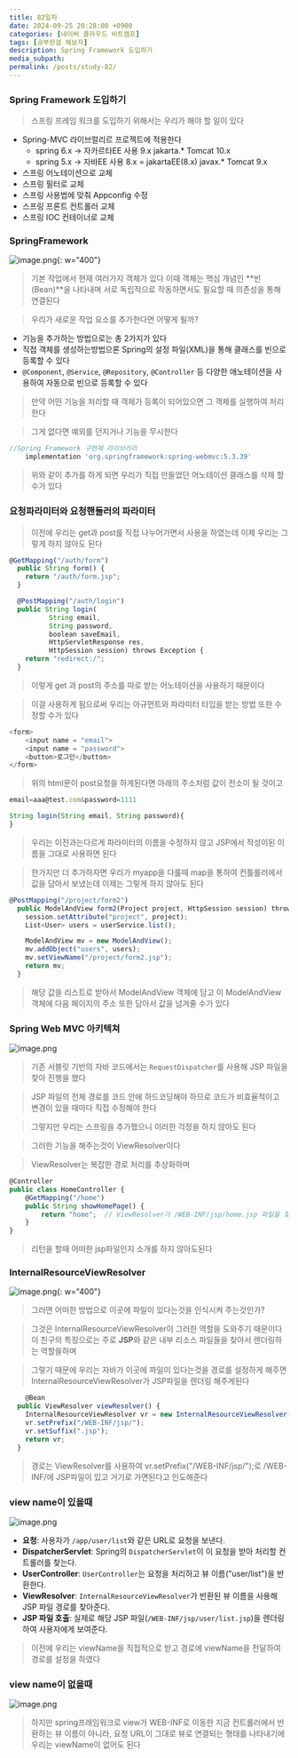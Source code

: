 ```yaml
---
title: 82일차
date: 2024-09-25 20:28:00 +0900
categories: [네이버 클라우드 비트캠프]
tags: [공부란걸 해보자]
description: Spring Framework 도입하기
media_subpath:
permalink: /posts/study-82/
---
```


### Spring Framework 도입하기

> 스프링 프레임 워크를 도입하기 위해서는 우리가 해야 할 일이 있다

- Spring-MVC 라이브럴리르 프로젝트에 적용한다
  - spring 6.x → 자카르타EE 사용 9.x jakarta.\* Tomcat 10.x
  - spring 5.x → 자바EE 사용 8.x = jakartaEE(8.x) javax.\* Tomcat 9.x
- 스프링 어노테이션으로 교체
- 스프링 필터로 교체
- 스프링 사용법에 맞춰 Appconfig 수정
- 스프링 프론트 컨트롤러 교체
- 스프링 IOC 컨테이너로 교체

### SpringFramework

![image.png](/assets/img/0925/image.png){: w="400"}

> 기본 작업에서 현재 여러가지 객체가 있다 이때 객체는 핵심 개념인 **빈(Bean)**을 나타내며 서로 독립적으로 작동하면서도 필요할 때 의존성을 통해 연결된다

> 우리가 새로운 작업 요소를 추가한다면 어떻게 될까?

- 기능을 추가하는 방법으로는 총 2가지가 있다
- 직접 객체를 생성하는방법으론 Spring의 설정 파일(XML)을 통해 클래스를 빈으로 등록할 수 있다
- `@Component`, `@Service`, `@Repository`, `@Controller` 등 다양한 애노테이션을 사용하여 자동으로 빈으로 등록할 수 있다

> 만약 어떤 기능을 처리할 때 객체가 등록이 되어있으면 그 객체를 실행하여 처리한다

> 그게 없다면 예외를 던지거나 기능을 무시한다

```jsx
//Spring Framework 구현체 라이브러리
    implementation 'org.springframework:spring-webmvc:5.3.39'
```

> 위와 같이 추가를 하게 되면 우리가 직접 만들었던 어노테이션 클래스를 삭제 할 수가 있다

### 요청파라미터와 요청핸들러의 파라미터

> 이전에 우리는 get과 post를 직접 나누어가면서 사용을 하였는데 이제 우리는 그렇게 하지 않아도 된다

```jsx
@GetMapping("/auth/form")
  public String form() {
    return "/auth/form.jsp";
  }
```

```jsx
  @PostMapping("/auth/login")
  public String login(
          String email,
          String password,
          boolean saveEmail,
          HttpServletResponse res,
          HttpSession session) throws Exception {
    return "redirect:/";
  }
```

> 이렇게 get 과 post의 주소를 따로 받는 어노테이션을 사용하기 때문이다

> 이걸 사용하게 됨으로써 우리는 아규먼트와 파라미터 타입을 받는 방법 또한 수정할 수가 있다

```java
<form>
	<input name = "email">
	<input name = "password">
	<button>로그인</button>
</form>
```

> 위의 html문이 post요청을 하게된다면 아래의 주소처럼 값이 전소이 될 것이고

```jsx
email=aaa@test.com&password=1111

String login(String email, String password){
}
```

> 우리는 이전과는다르게 파라미터의 이름을 수정하지 않고 JSP에서 작성이된 이름을 그대로 사용하면 된다

> 한가지만 더 추가하자면 우리가 myapp을 다룰때 map을 통하여 컨틀롤러에서 값을 담아서 보냈는데 이제는 그렇게 하지 않아도 된다

```jsx
@PostMapping("/project/form2")
  public ModelAndView form2(Project project, HttpSession session) throws Exception {
    session.setAttribute("project", project);
    List<User> users = userService.list();

    ModelAndView mv = new ModelAndView();
    mv.addObject("users", users);
    mv.setViewName("/project/form2.jsp");
    return mv;
  }
```

> 해당 값을 리스트로 받아서 ModelAndView 객체에 담고 이 ModelAndView 객체에 다음 페이지의 주소 또한 담아서 값을 넘겨줄 수가 있다

### Spring Web MVC 아키텍쳐

![image.png](/assets/img/0925/image2.png)

> 기존 서블릿 기반의 자바 코드에서는 `RequestDispatcher`를 사용해 JSP 파일을 찾아 진행을 했다

> JSP 파일의 전체 경로를 코드 안에 하드코딩해야 하므로 코드가 비효율적이고 변경이 있을 때마다 직접 수정해야 한다

> 그렇지만 우리는 스프링을 추가했으니 이러한 걱정을 하지 않아도 된다

> 그러한 기능을 해주는것이 ViewResolver이다

> ViewResolver는 복잡한 경로 처리를 추상화하며

```jsx
@Controller
public class HomeController {
    @GetMapping("/home")
    public String showHomePage() {
        return "home";  // ViewResolver가 /WEB-INF/jsp/home.jsp 파일을 찾아 렌더링
    }
}
```

> 리턴을 할때 어떠한 jsp파일인지 소개를 하지 않아도된다

### InternalResourceViewResolver

![image.png](/assets/img/0925/image3.png){: w="400"}

> 그러면 어떠한 방법으로 이곳에 파일이 있다는것을 인식시켜 주는것인가?

> 그것은 InternalResourceViewResolver이 그러한 역할을 도와주기 때문이다 이 친구의 특징으로는 주로 **JSP**와 같은 내부 리소스 파일들을 찾아서 렌더링하는 역할을하며

> 그렇기 때문에 우리는 자바가 이곳에 파일이 있다는것을 경로를 설정하게 해주면 InternalResourceViewResolver가 JSP파일을 렌더링 해주게된다

```jsx
 	@Bean
  public ViewResolver viewResolver() {
    InternalResourceViewResolver vr = new InternalResourceViewResolver();
    vr.setPrefix("/WEB-INF/jsp/");
    vr.setSuffix(".jsp");
    return vr;
  }
```

> 경로는 ViewResolver를 사용하여 vr.setPrefix("/WEB-INF/jsp/");로 /WEB-INF/에 JSP파일이 있고 거기로 가면된다고 인도해준다

### view name이 있을때

![image.png](/assets/img/0925/image4.png)

- **요청**: 사용자가 `/app/user/list`와 같은 URL로 요청을 보낸다.
- **DispatcherServlet**: Spring의 `DispatcherServlet`이 이 요청을 받아 처리할 컨트롤러를 찾는다.
- **UserController**: `UserController`는 요청을 처리하고 뷰 이름("user/list")을 반환한다.
- **ViewResolver**: `InternalResourceViewResolver`가 반환된 뷰 이름을 사용해 JSP 파일 경로를 찾아준다.
- **JSP 파일 호출**: 실제로 해당 JSP 파일(`/WEB-INF/jsp/user/list.jsp`)을 렌더링하여 사용자에게 보여준다.

> 이전에 우리는 viewName을 직접적으로 받고 경로에 viewName을 전달하여 경로를 설정을 하였다

### view name이 없을때

![image.png](/assets/img/0925/image5.png)

> 하지만 spring프래임워크로 view가 WEB-INF로 이동한 지금 컨트롤러에서 반환하는 뷰 이름이 아니라, 요청 URL이 그대로 뷰로 연결되는 형태를 나타내기에 우리는 viewName이 없어도 된다
